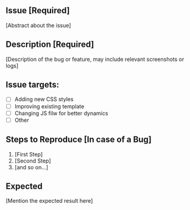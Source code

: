 ## Issue [Required]

[Abstract about the issue]

## Description [Required]

[Description of the bug or feature, may include relevant screenshots or logs]

## Issue targets:

* [ ] Adding new CSS styles
* [ ] Improving existing template
* [ ] Changing JS filw for better dynamics
* [ ] Other

## Steps to Reproduce [In case of a Bug]

1. [First Step]
2. [Second Step]
3. [and so on...]

## Expected
[Mention the expected result here]


